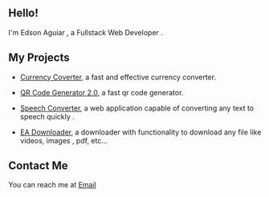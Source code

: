 ## Hello! 
I'm Edson Aguiar , a Fullstack Web Developer .


## My Projects
* <a href="https://currency-converter-red.vercel.app/">Currency Coverter</a>, a fast and effective currency converter.

* <a href="https://qr-code-generator-2.vercel.app/">QR Code Generator 2.0</a>, a fast qr code generator.

* <a href="https://speech-converter.vercel.app/">Speech Converter</a>, a web application capable of converting any text to speech quickly .
        
* <a href="https://ea-downloader.vercel.app/">EA Downloader</a>, a downloader with functionality to download any file like videos, images , pdf, etc...

## Contact Me
You can reach me at <a href= "mailto: iamedsonaguiar@gmail.com">Email</a>

